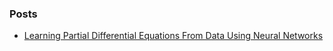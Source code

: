 
### Posts

* [Learning Partial Differential Equations From Data Using Neural Networks](https://prakash2403.github.io/post/learning-partial-differential-equations-from-data-using-neural-networks/)

